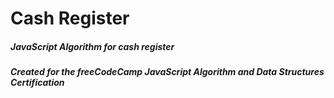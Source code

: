 # Cash Register

##### JavaScript Algorithm for cash register

##### Created for the freeCodeCamp JavaScript Algorithm and Data Structures Certification

